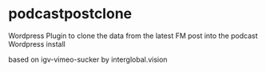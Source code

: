 # podcastpostclone
Wordpress Plugin to clone the data from the latest FM post into the podcast Wordpress install

based on igv-vimeo-sucker by interglobal.vision